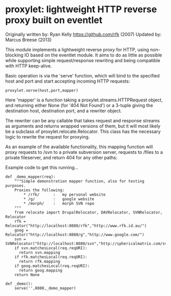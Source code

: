 proxylet:  lightweight HTTP reverse proxy built on eventlet
===

Originally written by: Ryan Kelly <https://github.com/rfk> (2007)
Updated by: Marcus Breese (2013)


This module implements a lightweight reverse proxy for HTTP, using non-blocking
IO based on the eventlet module.  It aims to do as little as possible while
supporting simple request/response rewriting and being compatible with HTTP
keep-alive.

Basic operation is via the 'serve' function, which will bind to the
specified host and port and start accepting incoming HTTP requests:

    proxylet.serve(host,port,mapper)

Here 'mapper' is a function taking a proxylet.streams.HTTPRequest object,
and returning either None (for '404 Not Found') or a 3-tuple giving the
destination host, destination port, and a rewriter object.

The rewriter can be any callable that takes request and response streams
as arguments and returns wrapped versions of them, but it will most likely
be a subclass of proxylet.relocate.Relocator.  This class has the necessary
logic to rewrite the request for proxying.

As an example of the available functionality, this mapping function will
proxy requests to /svn to a private subversion server, requests to /files
to a private fileserver, and return 404 for any other paths:

Example code to get this running...

    def _demo_mapper(req):
        """Simple demonstration mapper function, also for testing purposes.
        Proxies the following:
            * /rfk/      :   my personal website
            * /g/        :   google website
            * /morph/    :   morph SVN repo
        """
        from relocate import DrupalRelocator, DAVRelocator, SVNRelocator, Relocator
        rfk = Relocator("http://localhost:8080/rfk","http://www.rfk.id.au/")
        goog = Relocator("http://localhost:8080/g","http://www.google.com/")
        svn = SVNRelocator("http://localhost:8080/svn","http://sphericalmatrix.com/svn/morph")
        if svn.matchesLocal(req.reqURI):
          return svn.mapping
        if rfk.matchesLocal(req.reqURI):
          return rfk.mapping
        if goog.matchesLocal(req.reqURI):
          return goog.mapping
        return None

    def _demo():
        serve('',8080,_demo_mapper)
